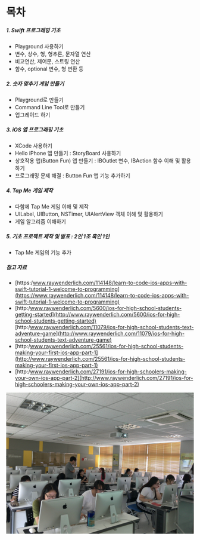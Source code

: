 # 목차

##### 1. Swift 프로그래밍 기초

* Playground 사용하기
* 변수, 상수, 형, 형추론, 문자열 연산
* 비교연산, 제어문, 스트링 연산
* 함수, optional 변수, 형 변환 등

##### 2. 숫자 맞추기 게임 만들기
* Playground로 만들기
* Command Line Tool로 만들기
* 업그레이드 하기

##### 3. iOS 앱 프로그래밍 기초

* XCode 사용하기
* Hello iPhone 앱 만들기 : StoryBoard 사용하기
* 상호작용 앱\(Button Fun\) 앱 만들기 : IBOutlet 변수, IBAction 함수 이해 및 활용하기
* 프로그래밍 문제 해결 : Button Fun 앱 기능 추가하기

##### 4. Tap Me 게임 제작

* 다함께 Tap Me 게임 이해 및 제작
* UILabel, UIButton, NSTimer, UIAlertView 객체 이해 및 활용하기
* 게임 알고리즘 이해하기

##### 5. 기초 프로젝트 제작 및 발표 : 2인 1조 혹인 1인

* Tap Me 게임의 기능 추가

##### 참고 자료

* [https:/www.raywenderlich.com/114148/learn-to-code-ios-apps-with-swift-tutorial-1-welcome-to-programming](https://www.raywenderlich.com/114148/learn-to-code-ios-apps-with-swift-tutorial-1-welcome-to-programming)
* [http:/www.raywenderlich.com/5600/ios-for-high-school-students-getting-started](http://www.raywenderlich.com/5600/ios-for-high-school-students-getting-started)
  [http:/www.raywenderlich.com/11079/ios-for-high-school-students-text-adventure-game](http://www.raywenderlich.com/11079/ios-for-high-school-students-text-adventure-game)
* [http:/www.raywenderlich.com/25561/ios-for-high-school-students-making-your-first-ios-app-part-1](http://www.raywenderlich.com/25561/ios-for-high-school-students-making-your-first-ios-app-part-1)
* [http:/www.raywenderlich.com/27191/ios-for-high-schoolers-making-your-own-ios-app-part-2](http://www.raywenderlich.com/27191/ios-for-high-schoolers-making-your-own-ios-app-part-2)

![](IMG_2123.JPG)
